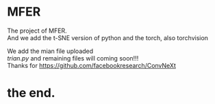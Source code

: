 # MFER
The project of MFER.  
And we add the t-SNE version of python and the torch, also torchvision  

We add the mian file uploaded  
$trian.py$ and remaining files will coming soon!!!  
Thanks for https://github.com/facebookresearch/ConvNeXt   
# the end.  
